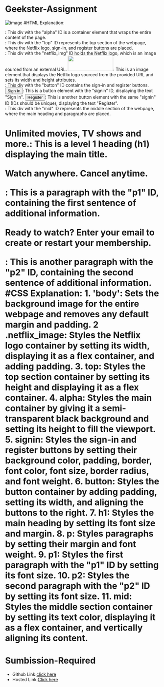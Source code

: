 # Geekster-Assignment
![image](https://github.com/namishagurunani/Geekster-Assignments/assets/126158413/f127468a-a8c3-43c4-815a-0c7ecd8c9859)
 #HTML
 Explanation:
<div id="alpha">: This div with the "alpha" ID is a container element that wraps the entire content of the page.
<div id="top">: This div with the "top" ID represents the top section of the webpage, where the Netflix logo, sign-in, and register buttons are placed.
<div id="netflix_img">: This div with the "netflix_img" ID holds the Netflix logo, which is an image sourced from an external URL.
<img src="https://upload.wmb/0/08/Netflix_2015_logo.svg/2560px-Netflix_.png" width="148" height="50"/>: This is an image element that displays the Netflix logo sourced from the provided URL and sets its width and height attributes.
<div id="button">: This div with the "button" ID contains the sign-in and register buttons.
<button id="signin">Sign In</button>: This is a button element with the "signin" ID, displaying the text "Sign In".
<button id="signin">Register</button>: This is another button element with the same "signin" ID (IDs should be unique), displaying the text "Register".
<div id="mid">: This div with the "mid" ID represents the middle section of the webpage, where the main heading and paragraphs are placed.
<h1>Unlimited movies, TV shows and more.: This is a level 1 heading (h1) displaying the main title.
<p id="p1">Watch anywhere. Cancel anytime.</p>: This is a paragraph with the "p1" ID, containing the first sentence of additional information.
<p id="p2">Ready to watch? Enter your email to create or restart your membership.</p>: This is another paragraph with the "p2" ID, containing the second sentence of additional information.
 #CSS
Explanation:
1. 'body': Sets the background image for the entire webpage and removes any default margin and padding.
2 .netflix_image: Styles the Netflix logo container by setting its width, displaying it as a flex container, and adding padding.
3. top: Styles the top section container by setting its height and displaying it as a flex container.
4. alpha: Styles the main container by giving it a semi-transparent black background and setting its height to fill the viewport.
5. signin: Styles the sign-in and register buttons by setting their background color, padding, border, font color, font size, border radius, and font weight.
6. button: Styles the button container by adding padding, setting its width, and aligning the buttons to the right.
7. h1: Styles the main heading by setting its font size and margin.
8. p: Styles paragraphs by setting their margin and font weight.
9. p1: Styles the first paragraph with the "p1" ID by setting its font size.
10. p2: Styles the second paragraph with the "p2" ID by setting its font size.
11. mid: Styles the middle section container by setting its text color, displaying it as a flex container, and vertically aligning its content.

# Sumbission-Required
- Github Link:[click here](https://github.com/namishagurunani/Geekster-Assignments)
- Hosted Link:[Click here](https://namishagurunani.github.io/Geekster-Assignments/Netflix/index.html) 
